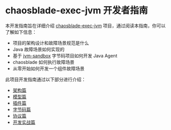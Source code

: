 # chaosblade-exec-jvm 开发者指南

本开发指南旨在详细介绍 [chaosblade-exec-jvm](https://github.com/chaosblade-io/chaosblade-exec-jvm) 项目，通过阅读本指南，你可以了解如下信息：
* 项目的架构设计和故障场景规范是什么
* Java 故障场景如何实现的
* 基于 [jvm-sandbox](https://github.com/alibaba/jvm-sandbox) 字节码项目如何开发 Java Agent
* chaosblade 如何执行故障场景
* 从零开始如何开发一个组件故障场景

此项目开发指南通过以下部分进行介绍：
* [架构篇](chaosblade-exec-jvm/架构篇.md)
* [模型篇](chaosblade-exec-jvm/模型篇.md)
* [插件篇](chaosblade-exec-jvm/插件篇.md)
* [字节码篇](chaosblade-exec-jvm/字节码篇.md)
* [协议篇](chaosblade-exec-jvm/协议篇.md)
* [开发实战篇](chaosblade-exec-jvm/开发实战.md)
